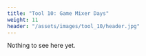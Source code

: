 ```yaml
---
title: "Tool 10: Game Mixer Days"
weight: 11
header: "/assets/images/tool_10/header.jpg"
---
```


Nothing to see here yet.
